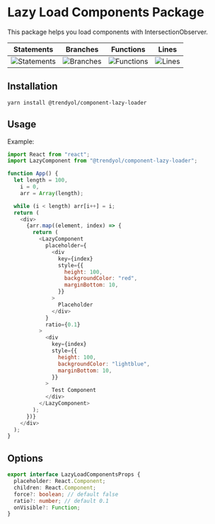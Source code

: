# Lazy Load Components Package

This package helps you load components with IntersectionObserver.

| Statements                                                                  | Branches                                                                  | Functions                                                                  | Lines                                                                  |
| --------------------------------------------------------------------------- | ------------------------------------------------------------------------- | -------------------------------------------------------------------------- | ---------------------------------------------------------------------- |
| ![Statements](https://img.shields.io/badge/Coverage-100%25-brightgreen.svg) | ![Branches](https://img.shields.io/badge/Coverage-100%25-brightgreen.svg) | ![Functions](https://img.shields.io/badge/Coverage-100%25-brightgreen.svg) | ![Lines](https://img.shields.io/badge/Coverage-100%25-brightgreen.svg) |

## Installation

```
yarn install @trendyol/component-lazy-loader
```

## Usage

Example:

```js
import React from "react";
import LazyComponent from "@trendyol/component-lazy-loader";

function App() {
  let length = 100,
    i = 0,
    arr = Array(length);

  while (i < length) arr[i++] = i;
  return (
    <div>
      {arr.map((element, index) => {
        return (
          <LazyComponent
            placeholder={
              <div
                key={index}
                style={{
                  height: 100,
                  backgroundColor: "red",
                  marginBottom: 10,
                }}
              >
                Placeholder
              </div>
            }
            ratio={0.1}
          >
            <div
              key={index}
              style={{
                height: 100,
                backgroundColor: "lightblue",
                marginBottom: 10,
              }}
            >
              Test Component
            </div>
          </LazyComponent>
        );
      })}
    </div>
  );
}
```

## Options

```ts
export interface LazyLoadComponentsProps {
  placeholder: React.Component;
  children: React.Component;
  force?: boolean; // default false
  ratio?: number; // default 0.1
  onVisible?: Function;
}
```
